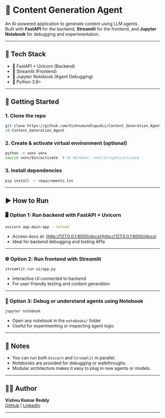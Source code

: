 
# 🧠 Content Generation Agent

An AI-powered application to generate content using LLM agents.  
Built with **FastAPI** for the backend, **Streamlit** for the frontend, and **Jupyter Notebook** for debugging and experimentation.

---

## 🧰 Tech Stack

- 🔹 FastAPI + Uvicorn (Backend)
- 🔹 Streamlit (Frontend)
- 🔹 Jupyter Notebook (Agent Debugging)
- 🔹 Python 3.8+

---

## 🚀 Getting Started

### 1. Clone the repo

```bash
git clone https://github.com/Vishnumundlapudii/Content_Generation_Agent.git
cd Content_Generation_Agent
```

### 2. Create & activate virtual environment (optional)

```bash
python -m venv venv
source venv/bin/activate  # On Windows: venv\Scripts\activate
```

### 3. Install dependencies

```bash
pip install -r requirements.txt
```

---

## ▶️ How to Run

### 🖥️ Option 1: Run backend with FastAPI + Uvicorn

```bash
uvicorn app.main:app --reload
```

- Access docs at: [http://127.0.0.1:8000/docs](http://127.0.0.1:8000/docs)
- Ideal for backend debugging and testing APIs

---

### 🌐 Option 2: Run frontend with Streamlit

```bash
streamlit run ui/app.py
```

- Interactive UI connected to backend
- For user-friendly testing and content generation

---

### 🧪 Option 3: Debug or understand agents using Notebook

```bash
jupyter notebook
```

- Open any notebook in the `notebooks/` folder
- Useful for experimenting or inspecting agent logic

---

## 📝 Notes

- You can run both `Uvicorn` and `Streamlit` in parallel.
- Notebooks are provided for debugging or walkthroughs.
- Modular architecture makes it easy to plug in new agents or models.

---

## 👨‍💻 Author

**Vishnu Kumar Reddy**  
[GitHub](https://github.com/Vishnumundlapudii) | [LinkedIn](https://www.linkedin.com/in/vishnu-kumar-reddy-512552152/)

---
